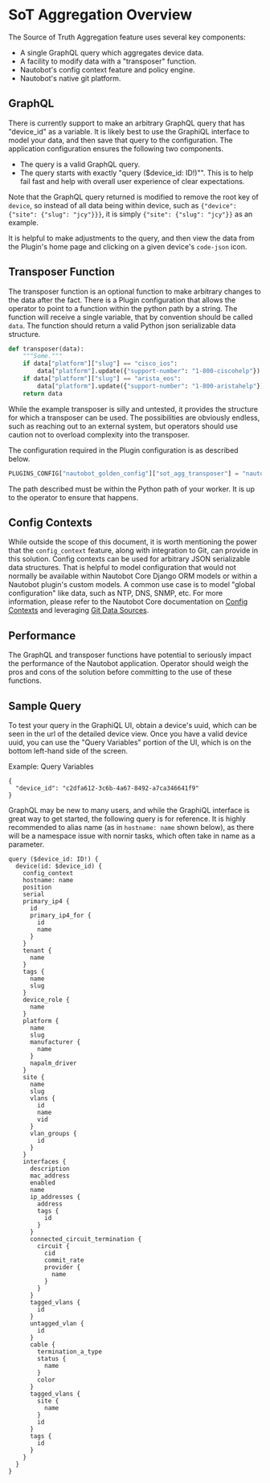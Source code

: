 # SoT Aggregation Overview 

The Source of Truth Aggregation feature uses several key components:

* A single GraphQL query which aggregates device data.
* A facility to modify data with a "transposer" function.
* Nautobot's config context feature and policy engine.
* Nautobot's native git platform.

## GraphQL

There is currently support to make an arbitrary GraphQL query that has "device_id" as a variable. It is likely best to use the GraphiQL interface to model
your data, and then save that query to the configuration. The application configuration ensures the following two components.

* The query is a valid GraphQL query.
* The query starts with exactly "query ($device_id: ID!)"". This is to help fail fast and help with overall user experience of clear expectations.

Note that the GraphQL query returned is modified to remove the root key of `device`, so instead of all data being within device, such as
`{"device": {"site": {"slug": "jcy"}}}`, it is simply `{"site": {"slug": "jcy"}}` as an example.

It is helpful to make adjustments to the query, and then view the data from the Plugin's home page and clicking on a given device's `code-json` icon.

## Transposer Function

The transposer function is an optional function to make arbitrary changes to the data after the fact. There is a Plugin configuration that allows the
operator to point to a function within the python path by a string. The function will receive a single variable, that by convention should be called
`data`. The function should return a valid Python json serializable data structure.

```python
def transposer(data):
    """Some."""
    if data["platform"]["slug"] == "cisco_ios":
        data["platform"].update({"support-number": "1-800-ciscohelp"})
    if data["platform"]["slug"] == "arista_eos":
        data["platform"].update({"support-number": "1-800-aristahelp"})
    return data
```

While the example transposer is silly and untested, it provides the structure for which a transposer can be used. The possibilities are obviously endless,
such as reaching out to an external system, but operators should use caution not to overload complexity into the transposer. 

The configuration required in the Plugin configuration is as described below.

```python
PLUGINS_CONFIG["nautobot_golden_config"]["sot_agg_transposer"] = "nautobot_golden_config.transposer.transposer"
```
The path described must be within the Python path of your worker. It is up to the operator to ensure that happens.

## Config Contexts

While outside the scope of this document, it is worth mentioning the power that the `config_context` feature, along with integration to Git, can provide in this
solution. Config contexts can be used for arbitrary JSON serializable data structures. That is helpful to model configuration
that would not normally be available within Nautobot Core Django ORM models or within a Nautobot plugin's custom models. A common use case is to model "global configuration" like data, such as NTP, DNS, SNMP, etc.
For more information, please refer to the Nautobot Core documentation on
[Config Contexts](https://nautobot.readthedocs.io/en/latest/additional-features/config-contexts/#configuration-contexts) and leveraging
[Git Data Sources](https://nautobot.readthedocs.io/en/stable/user-guides/git-data-source/#using-git-data-sources).

## Performance

The GraphQL and transposer functions have potential to seriously impact the performance of the Nautobot application. Operator should weigh the pros and cons of the solution before committing to the use of these functions.

## Sample Query

To test your query in the GraphiQL UI, obtain a device's uuid, which can be seen in the url of the detailed device view. Once you have a valid device uuid, you can use the "Query Variables" portion of the UI, which is on the bottom left-hand side of the screen.

Example: Query Variables
```
{
  "device_id": "c2dfa612-3c6b-4a67-8492-a7ca346641f9"
}
```

GraphQL may be new to many users, and while the GraphiQL interface is great way to get started, the following query is for reference. It is
highly recommended to alias name (as in `hostname: name` shown below), as there will be a namespace issue with nornir tasks, which often
take in name as a parameter. 

```
query ($device_id: ID!) {
  device(id: $device_id) {
    config_context
    hostname: name
    position
    serial
    primary_ip4 {
      id
      primary_ip4_for {
        id
        name
      }
    }
    tenant {
      name
    }
    tags {
      name
      slug
    }
    device_role {
      name
    }
    platform {
      name
      slug
      manufacturer {
        name
      }
      napalm_driver
    }
    site {
      name
      slug
      vlans {
        id
        name
        vid
      }
      vlan_groups {
        id
      }
    }
    interfaces {
      description
      mac_address
      enabled
      name
      ip_addresses {
        address
        tags {
          id
        }
      }
      connected_circuit_termination {
        circuit {
          cid
          commit_rate
          provider {
            name
          }
        }
      }
      tagged_vlans {
        id
      }
      untagged_vlan {
        id
      }
      cable {
        termination_a_type
        status {
          name
        }
        color
      }
      tagged_vlans {
        site {
          name
        }
        id
      }
      tags {
        id
      }
    }
  }
}
```